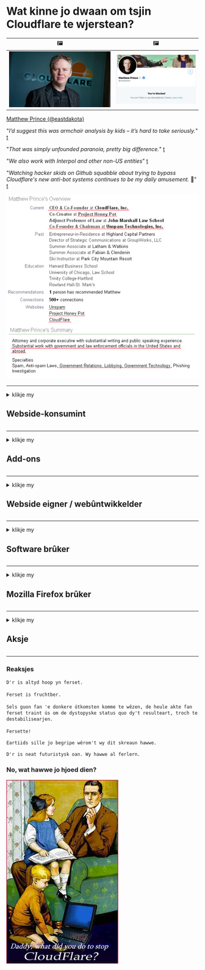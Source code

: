 # Wat kinne jo dwaan om tsjin Cloudflare te wjerstean?

| 🖼 | 🖼 |
| --- | --- |
| ![](image/matthew_prince.jpg) | ![](image/blockedbymatthewprince.jpg) |

[Matthew Prince (@eastdakota)](https://twitter.com/eastdakota)

"*I’d suggest this was armchair analysis by kids – it’s hard to take seriously.*" [t](https://www.theguardian.com/technology/2015/nov/19/cloudflare-accused-by-anonymous-helping-isis)

"*That was simply unfounded paranoia, pretty big difference.*"  [t](https://twitter.com/xxdesmus/status/992757936123359233)

"*We also work with Interpol and other non-US entities*" [t](https://twitter.com/eastdakota/status/1203028504184360960)

"*Watching hacker skids on Github squabble about trying to bypass Cloudflare's new anti-bot systems continues to be my daily amusement.* 🍿" [t](https://twitter.com/eastdakota/status/1273277839102656515)


![](image/whoismp.jpg)

---


<details>
<summary>klikje my

## Webside-konsumint
</summary>


- As de webside dy't jo leuk fine Cloudflare brûkt, fertel se dan Cloudflare net te brûken.
  - Janken op sosjale media lykas Facebook, Reddit, Twitter as Mastodon makket gjin ferskil. [Aksjes binne lûder dan hashtags.](https://twitter.com/phyzonloop/status/1274132092490862594)
  - Besykje kontakt te meitsjen mei de eigner fan 'e webside as jo josels nuttich wolle meitsje.

[Cloudflare sei](https://github.com/Eloston/ungoogled-chromium/issues/783):
```
Wy riede oan dat jo kontakt opnimme mei de behearders foar de spesifike tsjinsten of siden wêrmei jo te krijen hawwe en jo ûnderfining diele.
```

[As jo ​​der net om freegje, wyt eigner fan webside dit probleem noait.](PEOPLE.md)

![](image/liberapay.jpg)

[Súksesfol foarbyld](https://counterpartytalk.org/t/turn-off-cloudflare-on-counterparty-co-plz/164/5).<br>
Jo hawwe in probleem? [Ferheegje jo stim no.](https://github.com/maraoz/maraoz.github.io/issues/1) Foarbyld hjirûnder.

```
Jo helpe gewoan sensuer en massatafersjoch fan bedriuwen.
https://codeberg.org/crimeflare/cloudflare-tor/src/branch/master/README.md
```

```
Jo webside is yn 'e privacy-misbrûkende privee muorre-tún fan CloudFlare.
https://codeberg.org/crimeflare/cloudflare-tor/
```

- Nim wat tiid om it privacybelied fan 'e webside te lêzen.
  - as de webside efter Cloudflare sit of as webside tsjinsten brûkt dy't ferbûn binne mei Cloudflare.

It moat útlizze wat de "Cloudflare" is, en freegje om tastimming om jo gegevens te dielen mei Cloudflare. As jo ​​dit net dogge, sil it fertrouwen brekke en de betreffende webside moat wurde foarkommen.

[In akseptabel foarbyld foar privacybelied is hjir](https://archive.is/bDlTz) ("Subprocessors" > "Entity Name")

```
Ik haw jo privacybelied lêzen en ik kin it wurd Cloudflare net fine.
Ik wegerje gegevens mei jo te dielen as jo myn gegevens trochgean oan Cloudflare.
https://codeberg.org/crimeflare/cloudflare-tor/
```

Dit is in foarbyld fan privacybelied dat it wurd Cloudflare net hat.
[Liberland Jobs](https://archive.is/daKIr) [privacy policy](https://docsend.com/view/feiwyte):

![](image/cfwontobey.jpg)

Cloudflare hawwe in eigen privacybelied.
[Cloudflare hâldt fan doxxing minsken.](https://www.reddit.com/r/GamerGhazi/comments/2s64fe/be_wary_reporting_to_cloudflare/)

Hjir is in goed foarbyld foar it oanmeldformulier fan 'e webside.
AFAIK, nul webside doch dit. Sille jo se fertrouwe?

```
Troch te klikken op "Oanmelde foar XYZ", stimme jo yn mei ús tsjinstferliening en privacyferklearring.
Jo stimme ek yn om jo gegevens te dielen mei Cloudflare en stimt ek yn mei de privacyferklearring fan cloudflare.
As Cloudflare jo ynformaasje lekket of jo net litte ferbine mei ús servers, is it net ús skuld. [*]

[ Ynskriuwe ] [ ik bin it der net mei iens ]
```
[*] [PEOPLE.md](PEOPLE.md)


- Besykje har tsjinst net te brûken. Unthâld dat jo wurde folge troch Cloudflare.
  - ["I'm in your TLS, sniffin' your passworz"](image/iminurtls.jpg)

- Sykje nei oare webside. D'r binne alternativen en kânsen op it ynternet!

- Oertsjûgje jo freonen om Tor deistige basis te brûken.
  - Anonymiteit moat de standert wêze fan it iepen ynternet!
  - [Tink derom dat it Tor-projekt dit projekt net leuk fynt.](HISTORY.md)

</details>

------

<details>
<summary>klikje my

## Add-ons
</summary>

- As jo ​​browser Firefox, Tor Browser as Ungoogled Chromium is, brûk dan ien fan dizze add-ons hjirûnder.
  - As jo ​​oare nije add-on wolle tafoegje, freegje it dan earst oer.


| Namme | Untwikkelder | Stypje | Kin blokkearje | Kin Notify | Chrome |
| -------- | -------- | -------- | -------- | -------- | -------- |
| [Bloku Cloudflaron MITM-Atakon](subfiles/about.bcma.md) | #Addon | [ ? ](README.md) | **ja**     | **ja**     |  **ja** |
| [Ĉu ligoj estas vundeblaj al MITM-atako?](subfiles/about.ismm.md) | #Addon | [ ? ](README.md) | Nee     | **ja**     |  **ja** |
| [Ĉu ĉi tiuj ligoj blokos Tor-uzanton?](subfiles/about.isat.md) | #Addon | [ ? ](README.md) | Nee     | **ja**     |  **ja** |
| [Block Cloudflare MITM Attack](https://trac.torproject.org/projects/tor/attachment/ticket/24351/block_cloudflare_mitm_attack-1.0.14.1-an%2Bfx.xpi)<br>[**DELETED BY TOR PROJECT**](HISTORY.md) | nullius | [ ? ](tool/block_cloudflare_mitm_fx), [Link](README.md) | **ja**     | **ja**     |  Nee |
| [TPRB](http://34ahehcli3epmhbu2wbl6kw6zdfl74iyc4vg3ja4xwhhst332z3knkyd.onion/) | Sw | [ ? ](http://34ahehcli3epmhbu2wbl6kw6zdfl74iyc4vg3ja4xwhhst332z3knkyd.onion/) | **ja**     | **ja**     |  Nee |
| [Detect Cloudflare](https://addons.mozilla.org/en-US/firefox/addon/detect-cloudflare/) | Frank Otto | [ ? ](https://github.com/traktofon/cf-detect) | Nee     | **ja**     |  Nee |
| [True Sight](https://addons.mozilla.org/en-US/firefox/addon/detect-cloudflare-plus/) | claustromaniac | [ ? ](https://github.com/claustromaniac/detect-cloudflare-plus) | Nee     | **ja**     |  Nee |
| [Which Cloudflare datacenter am I visiting?](https://addons.mozilla.org/en-US/firefox/addon/cf-pop/) | 依云 | [ ? ](https://github.com/lilydjwg/cf-pop) | Nee     | **ja**     |  Nee |


- "Decentraleyes" kin de ferbining mei "CDNJS (Cloudflare)" stopje.
  - It foarkomt dat in protte oanfragen netwurken berikke, en tsjinnet lokale bestannen om siden te brekken.
  - De ûntwikkelder antwurde: "[very concerning indeed](https://github.com/Synzvato/decentraleyes/issues/236#issuecomment-352049501)", "[widespread usage severely centralizes the web](https://github.com/Synzvato/decentraleyes/issues/251#issuecomment-366752049)"

- [Jo kinne Cloudflare-sertifikaat ek fuortsmite of wantrouwen fan jo Certificate Authority (CA).](https://www.ssl.com/how-to/remove-root-certificate-firefox/)

</details>

------

<details>
<summary>klikje my

## Webside eigner / webûntwikkelder
</summary>


![](image/word_cloudflarefree.jpg)

- Brûk gjin Cloudflare-oplossing, Perioade.
  - Jo kinne better dan dat, net? [Hjir is hoe't jo abonneminten, plannen, domeinen as akkounts fan Cloudflare ferwiderje.](https://support.cloudflare.com/hc/en-us/articles/200167776-Removing-subscriptions-plans-domains-or-accounts)

| 🖼 | 🖼 |
| --- | --- |
| ![](image/htmlalertcloudflare.jpg) | ![](image/htmlalertcloudflare2.jpg) |

- Wolle jo mear klanten? Do wist wat te dwaan. Hint is "boppe rigel".
  - [Hoi, jo hawwe skreaun "Wy nimme jo privacy serieus" mar ik krige "Flater 403 Ferbeane anonyme proxy net tastien".](https://it.slashdot.org/story/19/02/19/0033255/stop-saying-we-take-your-privacy-and-security-seriously) Wêrom blokkearje jo Tor Or VPN? [En wêrom blokkearje jo tydlike e-post?](http://nomdjgwjvyvlvmkolbyp3rocn2ld7fnlidlt2jjyotn3qqsvzs2gmuyd.onion/mail/)

![](image/anonexist.jpg)

- Mei Cloudflare sil de kâns op in útfal fergrutsje. Besikers kinne gjin tagong krije ta jo webside as jo server leech is as Cloudflare down is.
  - [Tochten jo wier dat Cloudflare noait delgie?](https://www.ibtimes.com/cloudflare-down-not-working-sites-producing-504-gateway-timeout-errors-2618008) [Another](https://twitter.com/Jedduff/status/1097875615997399040) [sample](https://twitter.com/search?f=tweets&vertical=default&q=Cloudflare%20is%20having%20problems). [Need more](PEOPLE.md)?

![](image/cloudflareinternalerror.jpg)

- Troch Cloudflare te brûken om jo "API-tsjinst", "software-update-server" of "RSS-feed" te proxyen, sil jo klant skea dwaan. In klant belle dy en sei "Ik kin jo API net mear brûke", en jo hawwe gjin idee wat der bart. Cloudflare kin jo klant swijend blokkearje. Tinke jo dat it goed is?
  - D'r binne in soad RSS-lêzer kliïnt en RSS-lêzer online tsjinsten. Wêrom publisearje jo RSS-feed as jo minsken net ynskriuwe?

![](image/rssfeedovercf.jpg)

- Binne jo HTTPS-sertifikaat nedich? Brûk "Let's Encrypt" of keapje it gewoan fan CA-bedriuw.

- Binne jo DNS-server nedich? Kinne jo jo eigen server net ynstelle? Hoe oer har: [Hurricane Electric Free DNS](https://dns.he.net/), [Dyn.com](https://dyn.com/dns/), [1984 Hosting](https://www.1984hosting.com/), [Afraid.Org (Behearder wisket jo akkount as jo TOR brûke)](https://freedns.afraid.org/)

- Op syk nei hosting tsjinst? Allinne fergees? Hoe oer har: [Onion Service](http://vww6ybal4bd7szmgncyruucpgfkqahzddi37ktceo3ah7ngmcopnpyyd.onion/en/security/network-security/tor/onionservices-best-practices), [Free Web Hosting Area](https://freewha.com/), [Autistici/Inventati Web Site Hosting](https://www.autinv5q6en4gpf4.onion/services/website), [Github Pages](https://pages.github.com/), [Surge](https://surge.sh/)
  - [Alternativen foar Cloudflare](subfiles/cloudflare-alternatives.md)

- Brûke jo "cloudflare-ipfs.com"? [Witte jo dat Cloudflare IPFS min is?](PEOPLE.md)

- Ynstallearje Firewall foar webapplikaasjes lykas OWASP en Fail2Ban op jo server en konfigurearje it goed.
  - Tor blokkearje is gjin oplossing. Straf net elkenien allinich foar lytse minne brûkers.

- Trochferwize of blokkearje brûkers fan "Cloudflare Warp" om tagong te krijen ta jo webside. En leverje in reden as jo kinne.

> IP list: "[De hjoeddeiske IP-berik fan Cloudflare](cloudflare_inc/)"

> A: Blokkearje se gewoan

```
server {
...
deny 173.245.48.0/20;
deny 103.21.244.0/22;
deny 103.22.200.0/22;
deny 103.31.4.0/22;
deny 141.101.64.0/18;
deny 108.162.192.0/18;
deny 190.93.240.0/20;
deny 188.114.96.0/20;
deny 197.234.240.0/22;
deny 198.41.128.0/17;
deny 162.158.0.0/15;
deny 104.16.0.0/12;
deny 172.64.0.0/13;
deny 131.0.72.0/22;
deny 2400:cb00::/32;
deny 2606:4700::/32;
deny 2803:f800::/32;
deny 2405:b500::/32;
deny 2405:8100::/32;
deny 2a06:98c0::/29;
deny 2c0f:f248::/32;
...
}
```

> B: Trochferwize nei warskôgingsside

```
http {
...
geo $iscf {
default 0;
173.245.48.0/20 1;
103.21.244.0/22 1;
103.22.200.0/22 1;
103.31.4.0/22 1;
141.101.64.0/18 1;
108.162.192.0/18 1;
190.93.240.0/20 1;
188.114.96.0/20 1;
197.234.240.0/22 1;
198.41.128.0/17 1;
162.158.0.0/15 1;
104.16.0.0/12 1;
172.64.0.0/13 1;
131.0.72.0/22 1;
2400:cb00::/32 1;
2606:4700::/32 1;
2803:f800::/32 1;
2405:b500::/32 1;
2405:8100::/32 1;
2a06:98c0::/29 1;
2c0f:f248::/32 1;
}
...
}

server {
...
if ($iscf) {rewrite ^ https://example.com/cfwsorry.php;}
...
}

<?php
header('HTTP/1.1 406 Not Acceptable');
echo <<<CLOUDFLARED
Thank you for visiting ourwebsite.com!<br />
We are sorry, but we can't serve you because your connection is being intercepted by Cloudflare.<br />
Please read https://codeberg.org/crimeflare/cloudflare-tor for more information.<br />
CLOUDFLARED;
die();
```

- Stel Tor Onion Service as I2P insite op as jo leauwe yn frijheid en anonime brûkers wolkom hjitte.

- Freegje om advys fan oare Dualnet-webside-operators fan Clearnet / Tor en meitsje anonime freonen!

</details>

------

<details>
<summary>klikje my

## Software brûker
</summary>


- Discord brûkt CloudFlare. Alternativen? Wy advisearje [**Briar** (Android)](https://f-droid.org/en/packages/org.briarproject.briar.android/), [Ricochet (PC)](https://ricochet.im/), [Tox + Tor (Android/PC)](https://tox.chat/download.html)
  - Briar befettet Tor-daemon, sadat jo Orbot net hoege te ynstallearjen.
  - Qwtch-ûntwikkelders, Open Privacy, hawwe stop_cloudflare-projekt sûnder melding wiske fan har git-tsjinst.

- As jo ​​Debian GNU / Linux brûke, of in derivaat, abonnearje dan: [bug #831835](https://bugs.debian.org/cgi-bin/bugreport.cgi?bug=831835). En as jo kinne, help de patch te ferifiearjen, en help de ûnderhâlder ta de juste konklúzje te kommen oft it aksepteare moat.

- Raden dizze browsers altyd oan.

| Namme | Untwikkelder | Stypje | Reaksje |
| -------- | -------- | -------- | -------- |
| [Ungoogled-Chromium](https://ungoogled-software.github.io/ungoogled-chromium-binaries/) | Eloston | [ ? ](https://github.com/Eloston/ungoogled-chromium) | PC (Win, Mac, Linux)  _!Tor_ |
| [Bromite](https://www.bromite.org/fdroid) | Bromite | [ ? ](https://github.com/bromite/bromite/issues) | Android  _!Tor_ |
| [Tor Browser](https://www.torproject.org/download/) | Tor Project | [ ? ](https://support.torproject.org/) | PC (Win, Mac, Linux)  _Tor_|
| [Tor Browser Android](https://www.torproject.org/download/) | Tor Project | [ ? ](https://support.torproject.org/) | Android  _Tor_|
| [Onion Browser](https://itunes.apple.com/us/app/onion-browser/id519296448?mt=8) | Mike Tigas | [ ? ](https://github.com/OnionBrowser/OnionBrowser/issues) | Apple iOS  _Tor_|
| [GNU/Icecat](https://www.gnu.org/software/gnuzilla/) | GNU | [ ? ](https://www.gnu.org/software/gnuzilla/) | PC (Linux) |
| [IceCatMobile](https://f-droid.org/en/packages/org.gnu.icecat/) | GNU | [ ? ](https://lists.gnu.org/mailman/listinfo/bug-gnuzilla) | Android |
| [Iridium Browser](https://iridiumbrowser.de/about/) | Iridium | [ ? ](https://github.com/iridium-browser/iridium-browser/) | PC (Win, Mac, Linux, OpenBSD) |


De privacy fan oare software is net perfekt. Dit betsjut net dat Tor-browser "perfekt" is.
D'r is gjin 100% feilich noch 100% privee op ynternet en technology.

- Wolle jo Tor net brûke? Jo kinne elke browser brûke mei Tor-daemon.
  - [Tink derom dat it Tor-projekt dit net leuk fynt.](https://support.torproject.org/tbb/tbb-9/) Brûk Tor Browser as jo dit kinne.
- [Hoe kinne jo Chromium brûke mei Tor](subfiles/chromium_tor.md)


Litte wy prate oer privacy fan oare software.

- [As jo ​​echt Firefox brûke moatte, kies dan "Firefox ESR".](https://www.mozilla.org/en-US/firefox/organizations/)
  - [Firefox - Spyware Watchdog](https://spyware.neocities.org/articles/firefox.html)
  - [Firefox wiist frijheid fan spraak ôf, ferbiedt frijheid fan spraak](https://web.archive.org/web/20200423010026/https://reclaimthenet.org/firefox-rejects-free-speech-bans-free-speech-commenting-plugin-dissenter-from-its-extensions-gallery/)
  - ["100+ stimmen. It liket as freegje in softwarebedriuw om har te hâlden ... software is dizze dagen gewoan te folle."](https://old.reddit.com/r/firefox/comments/gutdiw/weve_got_work_to_do_the_mozilla_blog/fslbbb6/)
  - [Uh, wêrom lit Firefox my sponsore links sjen yn myn URL-balke?](https://www.reddit.com/r/firefox/comments/jybx2w/uh_why_is_firefox_showing_me_sponsored_links_in/)
  - [Mozilla - Duvel ynkarneare](https://digdeeper.neocities.org/ghost/mozilla.html)

- [Tink derom, Mozilla brûkt Cloudflare-tsjinst.](https://www.robtex.com/dns-lookup/www.mozilla.org) [Se brûke ek de DNS-tsjinst fan Cloudflare op har produkt.](https://www.theregister.co.uk/2018/03/21/mozilla_testing_dns_encryption/)

- [Mozilla hat dit kaartsje offisjeel ôfwiisd.](https://bugzilla.mozilla.org/show_bug.cgi?id=1426618)

- [Firefox Focus is in grap.](https://github.com/mozilla-mobile/focus-android/issues/1743) [Se beloofden telemetry út te setten, mar se feroare it.](https://github.com/mozilla-mobile/focus-android/issues/4210)

- [PaleMoon / Basilisk-ûntwikkelder hâldt fan Cloudflare.](https://github.com/mozilla-mobile/focus-android/issues/1743#issuecomment-345993097)
  - [De argyftsjinner fan Pale Moon hat 18 moannen hackt en ferspraat](https://www.reddit.com/r/privacytoolsIO/comments/cc808y/pale_moons_archive_server_hacked_and_spread/)
  - Hy hate ek Tor-brûkers - "[Lit it fijannich wêze tsjin Tor. Ik tink dat de measte siden fijannich moatte wêze tsjin Tor sjoen syn ekstreem hege misbrûkfaktor.](https://github.com/yacy/yacy_search_server/issues/314#issuecomment-565932097)"

- [Waterfox hat swier "tillefoans thús" probleem](https://spyware.neocities.org/articles/waterfox.html)

- [Google Chrome is in spyware.](https://www.gnu.org/proprietary/malware-google.en.html)
  - [Google profilearret jo aktiviteit.](https://spyware.neocities.org/articles/chrome.html)

- [SRWare Iron makket te folle tillefoans thúsferbining.](https://spyware.neocities.org/articles/iron.html) It makket ek ferbining mei google domeinen.

- [Brave Browser whitelist Facebook / Twitter trackers.](https://www.bleepingcomputer.com/news/security/facebook-twitter-trackers-whitelisted-by-brave-browser/)
  - [Hjir binne mear problemen.](https://spyware.neocities.org/articles/brave.html)
  - [binance oansletten ID](https://twitter.com/cryptonator1337/status/1269594587716374528)

- [Microsoft Edge lit Facebook Flash-koade útfiere efter de rêch fan brûkers.](https://www.zdnet.com/article/microsoft-edge-lets-facebook-run-flash-code-behind-users-backs/)

- [Vivaldi respekteart jo privacy net.](https://spyware.neocities.org/articles/vivaldi.html)

- [Opera spyware nivo: Ekstreem heech](https://spyware.neocities.org/articles/opera.html)

- Apple iOS: [Jo moatte iOS hielendal net brûke, fral om't it malware is.](https://www.gnu.org/proprietary/malware-apple.html)

Dêrom advisearje wy allinich boppesteande tabel. Neat oars.

</details>

------

<details>
<summary>klikje my

## Mozilla Firefox brûker
</summary>


- "Firefox Nightly" stjoert ynformaasje op debugnivo nei Mozilla-tsjinners sûnder opt-out-metoade.
  - [Mozilla-servers hâlde Cloudflare op](https://www.digwebinterface.com/?hostnames=www.mozilla.org%0D%0Amozilla.cloudflare-dns.com&type=&ns=resolver&useresolver=8.8.4.4&nameservers=)

- It is mooglik om Firefox te ferbinen mei Mozilla-tsjinners te ferbieden.
  - [De gids foar beliedssjablonen fan Mozilla](https://github.com/mozilla/policy-templates/blob/master/README.md)
  - Tink derom dat dizze trúk kin stopje mei wurkjen yn 'e lettere ferzje, om't Mozilla harsels graach witlistet.
  - Brûk firewall en DNS-filter om se folslein te blokkearjen.

"`/distribution/policies.json`"

>     "WebsiteFilter": {
> 		"Block": [
> 		"*://*.mozilla.com/*",
> 		"*://*.mozilla.net/*",
> 		"*://*.mozilla.org/*",
> 		"*://webcompat.com/*",
> 		"*://*.firefox.com/*",
> 		"*://*.thunderbird.net/*",
> 		"*://*.cloudflare.com/*"
> 		]
>     },


- ~~Rapportearje in bug op de tracker fan mozilla, en fertel har dat se Cloudflare net brûke moatte.~~ D'r wie in bugrapport oer bugzilla. In protte minsken waarden har soargen pleatst, de bug waard lykwols ferburgen troch de admin yn 2018.

- Jo kinne DoH yn Firefox útsette.
  - [Feroarje standert DNS-leveransier fan firefox](subfiles/change-firefox-dns.md)

![](image/firefoxdns.jpg)

- [As jo ​​net-ISP DNS wolle brûke, beskôgje dan it brûken fan OpenNIC Tier2 DNS-tsjinst as ien fan net-Cloudflare DNS-tsjinsten.](https://wiki.opennic.org/start)
![](image/opennic.jpg)
  - Blokkearje Cloudflare mei DNS. [Crimeflare DNS](https://dns.crimeflare.eu.org/)

- Jo kinne Tor brûke as DNS-resolver. [As jo ​​gjin Tor-ekspert binne, stel dan hjir fraach.](https://tor.stackexchange.com/)

> **Hoe?**
> 1. Download Tor en ynstallearje it op jo kompjûter.
> 2. Foegje dizze rigel ta oan "torrc" bestân.
> DNSPort 127.0.0.1:53
> 3. Start Tor opnij op.
> 4. Stel de DNS-server fan jo kompjûter yn op "127.0.0.1".

</details>

------

<details>
<summary>klikje my

## Aksje
</summary>


- Fertel oaren om jo hinne oer de gefaren fan Cloudflare.

- [Help dizze repository te ferbetterjen.](https://codeberg.org/crimeflare/cloudflare-tor).
  - Sawol de listen, de arguminten derop en de details.

- [Dokumintearje en meitsje hiel iepenbier wêr't dingen ferkeard gean mei Cloudflare (en ferlykbere bedriuwen), soargje derfoar dat dit repository neamd wurdt as jo dat dogge](https://codeberg.org/crimeflare/cloudflare-tor) :)

- Krij mear minsken standert troch Tor, sadat se it web kinne ûnderfine fanút it perspektyf fan ferskate dielen fan 'e wrâld.

- Start groepen, yn sosjale media en meatspace, wijd oan befrijing fan 'e wrâld fan Cloudflare.

- Wêr passend, keppelje nei dizze groepen op dizze repository - dit kin in plak wêze foar koördinearjen gearwurkje as groepen.

- [Start in hok dat in betsjuttend alternatyf foar bedriuwslibben kin leverje foar Cloudflare.](subfiles/cloudflare-alternatives.md)

- Litte wy witte fan alternativen om teminsten te helpen meardere lagen ferdigening tsjin Cloudflare te leverjen.

- As jo ​​in klant fan Cloudflare binne, set jo privacy-ynstellings yn, en wachtsje oant se har oertrêdzje.
  - [Bring se dan ûnder kosten foar anty-spam / privacy.](https://twitter.com/thexpaw/status/1108424723233419264)

- As jo ​​yn 'e Feriene Steaten fan Amearika binne en de webside yn kwestje in bank of in boekhâlder is, besykje juridyske druk te bringen ûnder de Gramm – Leach – Bliley Act, of de Americans with DIsabilities Act en rapportearje ús werom hoe fier jo komme ,

- As de webside in regearingsside is, besykje juridyske druk te bringen ûnder it 1st Amendemint fan 'e Amerikaanske grûnwet.

- As jo ​​EU-boarger binne, nim dan kontakt op mei de webside om jo persoanlike ynformaasje te stjoeren ûnder de Algemiene Regeling foar gegevensbeskerming. As se wegerje jo jo ynformaasje te jaan, is dat in oertreding fan 'e wet.

- Foar bedriuwen dy't beweare dat se tsjinst oanbiede op har webside, besykje se as "falske reklame" te melden by konsumintebeskermingsorganisaasjes en BBB. Cloudflare-websides wurde betsjinne troch Cloudflare-servers.

- [De ITU suggerearret yn 'e Amerikaanske kontekst dat Cloudflare begjint grut genôch te wurden dat anty-trustwet op har kin wurde brocht.](https://www.itu.int/en/ITU-T/Workshops-and-Seminars/20181218/Documents/Geoff_Huston_Presentation.pdf)

- It is tinkber dat de GNU GPL ferzje 4 in foarsjenning kin befetsje tsjin it opslaan fan boarnekoade efter sa'n tsjinst, wêrtroch foar alle GPLv4 en lettere programma's nedich binne dat teminsten de boarne koade tagonklik is fia in medium dat Tor-brûkers net ûnderskiedt.

</details>

------

### Reaksjes

```
D'r is altyd hoop yn ferset.

Ferset is fruchtber.

Sels guon fan 'e donkere útkomsten komme te wêzen, de heule akte fan ferset traint ús om de dystopyske status quo dy't resulteart, troch te destabilisearjen.

Fersette!
```

```
Eartiids sille jo begripe wêrom't wy dit skreaun hawwe.
```

```
D'r is neat futuristysk oan. Wy hawwe al ferlern.
```

### No, wat hawwe jo hjoed dien?


![](image/stopcf.jpg)
